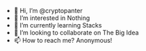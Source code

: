 - 👋 Hi, I’m @cryptopanter
- 👀 I’m interested in Nothing 
- 🌱 I’m currently learning Stacks 
- 💞️ I’m looking to collaborate on The Big Idea
- 📫 How to reach me? Anonymous! 

<!---
cryptopanter/cryptopanter is a ✨ special ✨ repository because its `README.md` (this file) appears on your GitHub profile.
You can click the Preview link to take a look at your changes.
--->
